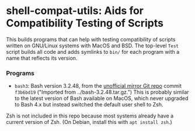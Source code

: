 shell-compat-utils: Aids for Compatibility Testing of Scripts
==============================================================

This builds programs that can help with testing compatibility of scripts
written on GNU/Linux systems with MacOS and BSD. The top-level `Test`
script builds all code and adds symlinks to `bin/` for each program with a
name that reflects its version.

### Programs

- `bash3`: Bash version 3.2.48, from the [unofficial mirror Git
  repo][bash-un] commit `f3b6bd19` ("Imported from ../bash-3.2.48.tar.gz.")
  This is probably similar to the latest version of Bash available on
  MacOS, which never upgraded to Bash 4.x but instead switched the default
  user shell to Zsh.

Zsh is not included in this repo because most systems already have a
current version of Zsh. (On Debian, install this with `apt install zsh`.)



<!-------------------------------------------------------------------->
[bash-un]: https://github.com/bminor/bash.git
